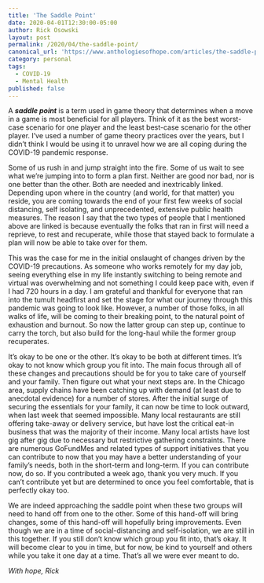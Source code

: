 ```yaml
---
title: 'The Saddle Point'
date: 2020-04-01T12:30:00-05:00
author: Rick Osowski
layout: post
permalink: /2020/04/the-saddle-point/
canonical_url: 'https://www.anthologiesofhope.com/articles/the-saddle-point'
category: personal
tags:
  - COVID-19
  - Mental Health
published: false
---
```



A **_saddle point_** is a term used in game theory that determines when a move in a game is most beneficial for all players. Think of it as the best worst-case scenario for one player and the least best-case scenario for the other player. I’ve used a number of game theory practices over the years, but I didn’t think I would be using it to unravel how we are all coping during the COVID-19 pandemic response.

Some of us rush in and jump straight into the fire. Some of us wait to see what we’re jumping into to form a plan first. Neither are good nor bad, nor is one better than the other. Both are needed and inextricably linked. Depending upon where in the country (and world, for that matter) you reside, you are coming towards the end of your first few weeks of social distancing, self isolating, and unprecedented, extensive public health measures. The reason I say that the two types of people that I mentioned above are linked is because eventually the folks that ran in first will need a reprieve, to rest and recuperate, while those that stayed back to formulate a plan will now be able to take over for them.

This was the case for me in the initial onslaught of changes driven by the COVID-19 precautions. As someone who works remotely for my day job, seeing everything else in my life instantly switching to being remote and virtual was overwhelming and not something I could keep pace with, even if I had 720 hours in a day. I am grateful and thankful for everyone that ran into the tumult headfirst and set the stage for what our journey through this pandemic was going to look like. However, a number of those folks, in all walks of life, will be coming to their breaking point, to the natural point of exhaustion and burnout. So now the latter group can step up, continue to carry the torch, but also build for the long-haul while the former group recuperates.

It’s okay to be one or the other. It’s okay to be both at different times. It’s okay to not know which group you fit into. The main focus through all of these changes and precautions should be for you to take care of yourself and your family. Then figure out what your next steps are. In the Chicago area, supply chains have been catching up with demand (at least due to anecdotal evidence) for a number of stores. After the initial surge of securing the essentials for your family, it can now be time to look outward, when last week that seemed impossible. Many local restaurants are still offering take-away or delivery service, but have lost the critical eat-in business that was the majority of their income. Many local artists have lost gig after gig due to necessary but restrictive gathering constraints. There are numerous GoFundMes and related types of support initiatives that you can contribute to now that you may have a better understanding of your family’s needs, both in the short-term and long-term. If you can contribute now, do so. If you contributed a week ago, thank you very much. If you can’t contribute yet but are determined to once you feel comfortable, that is perfectly okay too.

We are indeed approaching the saddle point when these two groups will need to hand off from one to the other. Some of this hand-off will bring changes, some of this hand-off will hopefully bring improvements. Even though we are in a time of social-distancing and self-isolation, we are still in this together. If you still don’t know which group you fit into, that’s okay. It will become clear to you in time, but for now, be kind to yourself and others while you take it one day at a time. That’s all we were ever meant to do.

_With hope,
  Rick_
